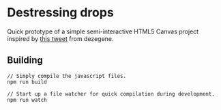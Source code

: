 # Destressing drops

Quick prototype of a simple semi-interactive HTML5 Canvas project inspired by [this tweet](https://twitter.com/dezegene/status/908724003728166912) from dezegene.

## Building

    // Simply compile the javascript files.
    npm run build

    // Start up a file watcher for quick compilation during development.
    npm run watch
